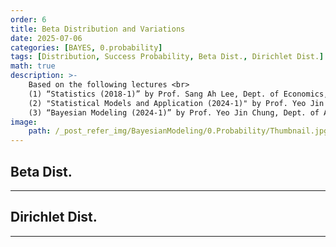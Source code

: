 ```yaml
---
order: 6
title: Beta Distribution and Variations
date: 2025-07-06
categories: [BAYES, 0.probability]
tags: [Distribution, Success Probability, Beta Dist., Dirichlet Dist.]
math: true
description: >-
    Based on the following lectures <br>
    (1) “Statistics (2018-1)” by Prof. Sang Ah Lee, Dept. of Economics, College of Economics & Commerce, Kookmin Univ. <br>
    (2) "Statistical Models and Application (2024-1)" by Prof. Yeo Jin Chung, Dept. of Data Science, The Grad. School, Kookmin Univ. <br>
    (3) “Bayesian Modeling (2024-1)” by Prof. Yeo Jin Chung, Dept. of AI, Big Data & Management, College of Business Administration, Kookmin Univ.
image:
    path: /_post_refer_img/BayesianModeling/0.Probability/Thumbnail.jpg
---
```


## Beta Dist.
-----

## Dirichlet Dist.
-----
